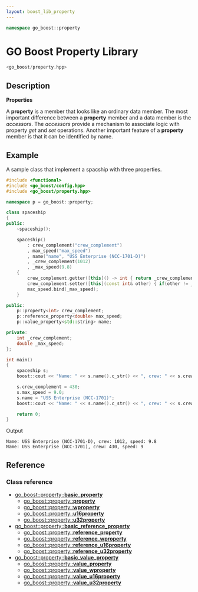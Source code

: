 ```yaml
---
layout: boost_lib_property
---
```


```c++
namespace go_boost::property
```

# GO Boost Property Library

```c++
<go_boost/property.hpp>
```

## Description

**Properties**

A **property** is a member that looks like an ordinary data member. The most important
difference between a **property** member and a data member is the *accessors*. The
*accessors* provide a mechanism to associate logic with property *get* and *set*
operations. Another important feature of a **property** member is that it can be
identified by name.

## Example

A sample class that implement a spacship with three properties.

```c++
#include <functional>
#include <go_boost/config.hpp>
#include <go_boost/property.hpp>

namespace p = go_boost::property;

class spaceship
{
public:
    ~spaceship();

    spaceship()
        : crew_complement("crew_complement")
        , max_speed("max_speed")
        , name("name", "USS Enterprise (NCC-1701-D)")
        , _crew_complement(1012)
        , _max_speed(9.8)
    {
        crew_complement.getter([this]() -> int { return _crew_complement; });
        crew_complement.setter([this](const int& other) { if(other != _crew_complement) { _crew_complement = other; } });
        max_speed.bind(_max_speed);
    }

public:
    p::property<int> crew_complement;
    p::reference_property<double> max_speed;
    p::value_property<std::string> name;

private:
    int _crew_complement;
    double _max_speed;
};

int main()
{
    spaceship s;
    boost::cout << "Name: " << s.name().c_str() << ", crew: " << s.crew_complement << ", speed: " << s.max_speed << boost::endl;

    s.crew_complement = 430;
    s.max_speed = 9.0;
    s.name = "USS Enterprise (NCC-1701)";
    boost::cout << "Name: " << s.name().c_str() << ", crew: " << s.crew_complement << ", speed: " << s.max_speed << boost::endl;

    return 0;
}
```

Output

```
Name: USS Enterprise (NCC-1701-D), crew: 1012, speed: 9.8
Name: USS Enterprise (NCC-1701), crew: 430, speed: 9
```

## Reference

### Class reference

* [go_boost\::property\::**basic_property**](./class_template_basic_property.html)
  * [go_boost\::property\::**property**](./class_template_basic_property.html)
  * [go_boost\::property\::**wproperty**](./class_template_basic_property.html)
  * [go_boost\::property\::**u16property**](./class_template_basic_property.html)
  * [go_boost\::property\::**u32property**](./class_template_basic_property.html)
* [go_boost\::property\::**basic_reference_property**](./class_template_basic_reference_property.html)
  * [go_boost\::property\::**reference_property**](./class_template_basic_reference_property.html)
  * [go_boost\::property\::**reference_wproperty**](./class_template_basic_reference_property.html)
  * [go_boost\::property\::**reference_u16property**](./class_template_basic_reference_property.html)
  * [go_boost\::property\::**reference_u32property**](./class_template_basic_reference_property.html)
* [go_boost\::property\::**basic_value_property**](./class_template_basic_value_property.html)
  * [go_boost\::property\::**value_property**](./class_template_basic_value_property.html)
  * [go_boost\::property\::**value_wproperty**](./class_template_basic_value_property.html)
  * [go_boost\::property\::**value_u16property**](./class_template_basic_value_property.html)
  * [go_boost\::property\::**value_u32property**](./class_template_basic_value_property.html)
